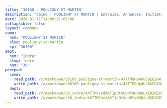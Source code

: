 ```yaml
---
title: "36160 - POULIGNY ST MARTIN"
description: "36160 - POULIGNY ST MARTIN | Entraide, Annonces, Initiatives"
date: 2020-01-11T14:09:21+09:00
collapsible: false
layout: commune
comm:
  nom: "POULIGNY ST MARTIN"
  slug: pouligny-st-martin
  cp: "36160"
dept:
  nom: "Indre"
  slug: indre
  num: "36"
peerpad:
  comm:
    read_path: /r/markdown/36160_pouligny-st-martin/4XTTM8Hp4Uu6GEQ2H4jq1ndxbDpMZNKVMpQLqDm6o7agDi5Kr
    write_path: /w/markdown/36160_pouligny-st-martin/4XTTM8Hp4Uu6GEQ2H4jq1ndxbDpMZNKVMpQLqDm6o7agDi5Kr-K3TgTw5MiVfXPserWNueSCraSAmU3z8Dny8rHNZbSYsfBMcrunTqQk4c9MnKrsiz4QZagTbNVuSQeVNzzpNqBu9ktBR3zrSjxX62GaWYFUq3RVNUAPzBwmYphq7ww7MsYgh6AsMN
  dept:
    read_path: /r/markdown/36_indre/4XTTM7scdAKT1pQtXuUHYaNU8aLXKD2MZzUyDRUiaoLJH1te1
    write_path: /w/markdown/36_indre/4XTTM7scdAKT1pQtXuUHYaNU8aLXKD2MZzUyDRUiaoLJH1te1-K3TgUJm9AdSDNtPtmMKFa5Tiw77X4i7zf6CsTYrtgVdahxAwuJV6RAfi8dWyH9wrbVDRxjX7knrwwECg7WApeuWQ945kurMeJLQeKJv4CQZseab78J3HMioZhgr2H44E9b6FqBoT
---
```


